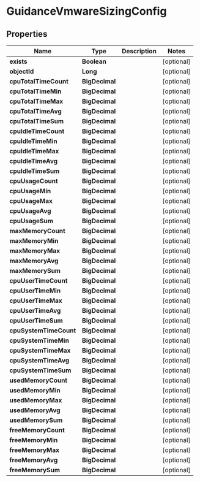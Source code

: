 

# GuidanceVmwareSizingConfig

## Properties

Name | Type | Description | Notes
------------ | ------------- | ------------- | -------------
**exists** | **Boolean** |  |  [optional]
**objectId** | **Long** |  |  [optional]
**cpuTotalTimeCount** | **BigDecimal** |  |  [optional]
**cpuTotalTimeMin** | **BigDecimal** |  |  [optional]
**cpuTotalTimeMax** | **BigDecimal** |  |  [optional]
**cpuTotalTimeAvg** | **BigDecimal** |  |  [optional]
**cpuTotalTimeSum** | **BigDecimal** |  |  [optional]
**cpuIdleTimeCount** | **BigDecimal** |  |  [optional]
**cpuIdleTimeMin** | **BigDecimal** |  |  [optional]
**cpuIdleTimeMax** | **BigDecimal** |  |  [optional]
**cpuIdleTimeAvg** | **BigDecimal** |  |  [optional]
**cpuIdleTimeSum** | **BigDecimal** |  |  [optional]
**cpuUsageCount** | **BigDecimal** |  |  [optional]
**cpuUsageMin** | **BigDecimal** |  |  [optional]
**cpuUsageMax** | **BigDecimal** |  |  [optional]
**cpuUsageAvg** | **BigDecimal** |  |  [optional]
**cpuUsageSum** | **BigDecimal** |  |  [optional]
**maxMemoryCount** | **BigDecimal** |  |  [optional]
**maxMemoryMin** | **BigDecimal** |  |  [optional]
**maxMemoryMax** | **BigDecimal** |  |  [optional]
**maxMemoryAvg** | **BigDecimal** |  |  [optional]
**maxMemorySum** | **BigDecimal** |  |  [optional]
**cpuUserTimeCount** | **BigDecimal** |  |  [optional]
**cpuUserTimeMin** | **BigDecimal** |  |  [optional]
**cpuUserTimeMax** | **BigDecimal** |  |  [optional]
**cpuUserTimeAvg** | **BigDecimal** |  |  [optional]
**cpuUserTimeSum** | **BigDecimal** |  |  [optional]
**cpuSystemTimeCount** | **BigDecimal** |  |  [optional]
**cpuSystemTimeMin** | **BigDecimal** |  |  [optional]
**cpuSystemTimeMax** | **BigDecimal** |  |  [optional]
**cpuSystemTimeAvg** | **BigDecimal** |  |  [optional]
**cpuSystemTimeSum** | **BigDecimal** |  |  [optional]
**usedMemoryCount** | **BigDecimal** |  |  [optional]
**usedMemoryMin** | **BigDecimal** |  |  [optional]
**usedMemoryMax** | **BigDecimal** |  |  [optional]
**usedMemoryAvg** | **BigDecimal** |  |  [optional]
**usedMemorySum** | **BigDecimal** |  |  [optional]
**freeMemoryCount** | **BigDecimal** |  |  [optional]
**freeMemoryMin** | **BigDecimal** |  |  [optional]
**freeMemoryMax** | **BigDecimal** |  |  [optional]
**freeMemoryAvg** | **BigDecimal** |  |  [optional]
**freeMemorySum** | **BigDecimal** |  |  [optional]



